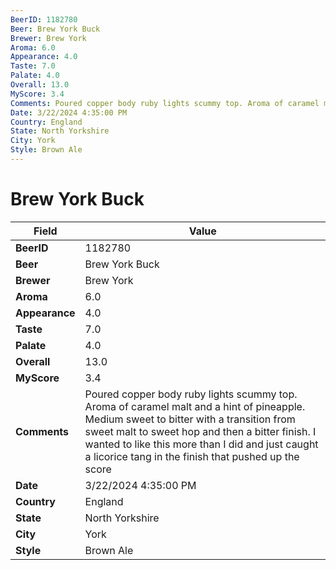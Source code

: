 ```yaml
---
BeerID: 1182780
Beer: Brew York Buck
Brewer: Brew York
Aroma: 6.0
Appearance: 4.0
Taste: 7.0
Palate: 4.0
Overall: 13.0
MyScore: 3.4
Comments: Poured copper body ruby lights scummy top. Aroma of caramel malt and a hint of pineapple. Medium sweet to bitter with a transition from sweet malt to sweet hop and then a bitter finish. I wanted to like this more than I did and just caught a licorice tang in the finish that pushed up the score
Date: 3/22/2024 4:35:00 PM
Country: England
State: North Yorkshire
City: York
Style: Brown Ale
---
```


# Brew York Buck

| Field         | Value |
|---------------|-------|
| **BeerID** | 1182780 |
| **Beer** | Brew York Buck |
| **Brewer** | Brew York |
| **Aroma** | 6.0 |
| **Appearance** | 4.0 |
| **Taste** | 7.0 |
| **Palate** | 4.0 |
| **Overall** | 13.0 |
| **MyScore** | 3.4 |
| **Comments** | Poured copper body ruby lights scummy top. Aroma of caramel malt and a hint of pineapple. Medium sweet to bitter with a transition from sweet malt to sweet hop and then a bitter finish. I wanted to like this more than I did and just caught a licorice tang in the finish that pushed up the score  |
| **Date** | 3/22/2024 4:35:00 PM |
| **Country** | England |
| **State** | North Yorkshire |
| **City** | York |
| **Style** | Brown Ale |
